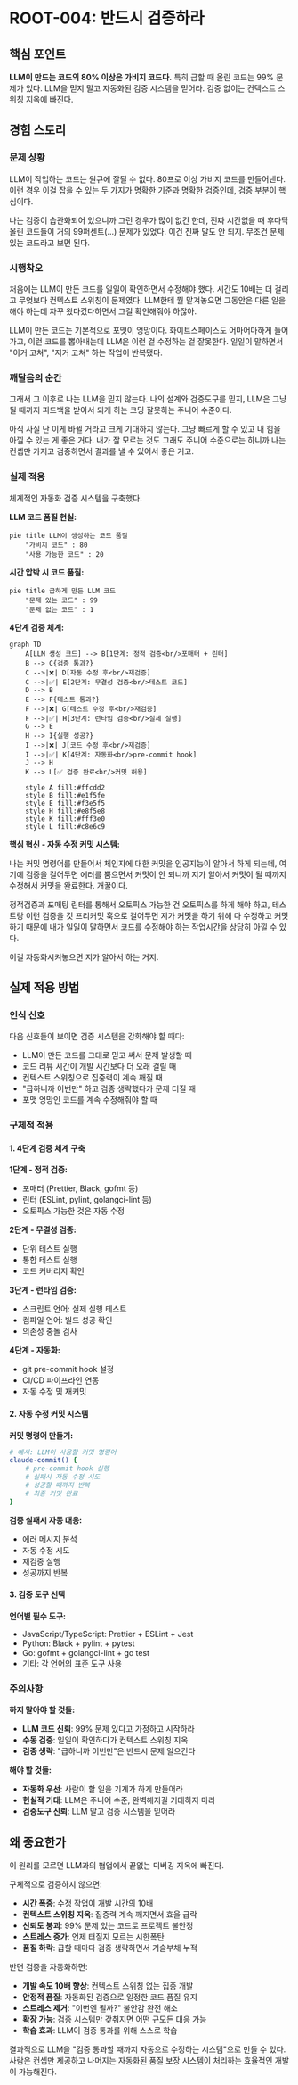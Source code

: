 # ROOT-004: 반드시 검증하라

## 핵심 포인트

**LLM이 만드는 코드의 80% 이상은 가비지 코드다.**
특히 급할 때 올린 코드는 99% 문제가 있다. LLM을 믿지 말고 자동화된 검증 시스템을 믿어라. 검증 없이는 컨텍스트 스위칭 지옥에 빠진다.

## 경험 스토리

### 문제 상황

LLM이 작업하는 코드는 원큐에 잘될 수 없다. 80프로 이상 가비지 코드를 만들어낸다. 이런 경우 이걸 잡을 수 있는 두 가지가 명확한 기준과 명확한 검증인데, 검증 부분이 핵심이다.

나는 검증이 습관화되어 있으니까 그런 경우가 많이 없긴 한데, 진짜 시간없을 때 후다닥 올린 코드들이 거의 99퍼센트(...) 문제가 있었다. 이건 진짜 말도 안 되지. 무조건 문제있는 코드라고 보면 된다.

### 시행착오

처음에는 LLM이 만든 코드를 일일이 확인하면서 수정해야 했다. 시간도 10배는 더 걸리고 무엇보다 컨텍스트 스위칭이 문제였다. LLM한테 뭘 맡겨놓으면 그동안은 다른 일을 해야 하는데 자꾸 왔다갔다하면서 그걸 확인해줘야 하잖아.

LLM이 만든 코드는 기본적으로 포맷이 엉망이다. 화이트스페이스도 어마어마하게 들어가고, 이런 코드를 뽑아내는데 LLM은 이런 걸 수정하는 걸 잘못한다. 일일이 말하면서 "이거 고쳐", "저거 고쳐" 하는 작업이 반복됐다.

### 깨달음의 순간

그래서 그 이후로 나는 LLM을 믿지 않는다. 나의 설계와 검증도구를 믿지, LLM은 그냥 될 때까지 피드백을 받아서 되게 하는 코딩 잘못하는 주니어 수준이다.

아직 사실 난 이게 바뀔 거라고 크게 기대하지 않는다. 그냥 빠르게 할 수 있고 내 힘을 아낄 수 있는 게 좋은 거다. 내가 잘 모르는 것도 그래도 주니어 수준으로는 하니까 나는 컨셉만 가지고 검증하면서 결과를 낼 수 있어서 좋은 거고.

### 실제 적용

체계적인 자동화 검증 시스템을 구축했다.

**LLM 코드 품질 현실:**

```mermaid
pie title LLM이 생성하는 코드 품질
    "가비지 코드" : 80
    "사용 가능한 코드" : 20
```

**시간 압박 시 코드 품질:**

```mermaid
pie title 급하게 만든 LLM 코드
    "문제 있는 코드" : 99
    "문제 없는 코드" : 1
```

**4단계 검증 체계:**

```mermaid
graph TD
    A[LLM 생성 코드] --> B[1단계: 정적 검증<br/>포매터 + 린터]
    B --> C{검증 통과?}
    C -->|❌| D[자동 수정 후<br/>재검증]
    C -->|✅| E[2단계: 무결성 검증<br/>테스트 코드]
    D --> B
    E --> F{테스트 통과?}
    F -->|❌| G[테스트 수정 후<br/>재검증]
    F -->|✅| H[3단계: 런타임 검증<br/>실제 실행]
    G --> E
    H --> I{실행 성공?}
    I -->|❌| J[코드 수정 후<br/>재검증]
    I -->|✅| K[4단계: 자동화<br/>pre-commit hook]
    J --> H
    K --> L[✅ 검증 완료<br/>커밋 허용]
    
    style A fill:#ffcdd2
    style B fill:#e1f5fe
    style E fill:#f3e5f5
    style H fill:#e8f5e8
    style K fill:#fff3e0
    style L fill:#c8e6c9
```

**핵심 혁신 - 자동 수정 커밋 시스템:**

나는 커밋 명령어를 만들어서 체인지에 대한 커밋을 인공지능이 알아서 하게 되는데, 여기에 검증을 걸어두면 에러를 뿜으면서 커밋이 안 되니까 지가 알아서 커밋이 될 때까지 수정해서 커밋을 완료한다. 개꿀이다.

정적검증과 포매팅 린터를 통해서 오토픽스 가능한 건 오토픽스를 하게 해야 하고, 테스트랑 이런 검증을 깃 프리커밋 훅으로 걸어두면 지가 커밋을 하기 위해 다 수정하고 커밋하기 때문에 내가 일일이 말하면서 코드를 수정해야 하는 작업시간을 상당히 아낄 수 있다.

이걸 자동화시켜놓으면 지가 알아서 하는 거지.

## 실제 적용 방법

### 인식 신호

다음 신호들이 보이면 검증 시스템을 강화해야 할 때다:

- LLM이 만든 코드를 그대로 믿고 써서 문제 발생할 때
- 코드 리뷰 시간이 개발 시간보다 더 오래 걸릴 때
- 컨텍스트 스위칭으로 집중력이 계속 깨질 때
- "급하니까 이번만" 하고 검증 생략했다가 문제 터질 때
- 포맷 엉망인 코드를 계속 수정해줘야 할 때

### 구체적 적용

#### 1. 4단계 검증 체계 구축

**1단계 - 정적 검증:**

- 포매터 (Prettier, Black, gofmt 등)
- 린터 (ESLint, pylint, golangci-lint 등)
- 오토픽스 가능한 것은 자동 수정

**2단계 - 무결성 검증:**

- 단위 테스트 실행
- 통합 테스트 실행
- 코드 커버리지 확인

**3단계 - 런타임 검증:**

- 스크립트 언어: 실제 실행 테스트
- 컴파일 언어: 빌드 성공 확인
- 의존성 충돌 검사

**4단계 - 자동화:**

- git pre-commit hook 설정
- CI/CD 파이프라인 연동
- 자동 수정 및 재커밋

#### 2. 자동 수정 커밋 시스템

**커밋 명령어 만들기:**

```bash
# 예시: LLM이 사용할 커밋 명령어
claude-commit() {
    # pre-commit hook 실행
    # 실패시 자동 수정 시도
    # 성공할 때까지 반복
    # 최종 커밋 완료
}
```

**검증 실패시 자동 대응:**

- 에러 메시지 분석
- 자동 수정 시도
- 재검증 실행
- 성공까지 반복

#### 3. 검증 도구 선택

**언어별 필수 도구:**

- JavaScript/TypeScript: Prettier + ESLint + Jest
- Python: Black + pylint + pytest
- Go: gofmt + golangci-lint + go test
- 기타: 각 언어의 표준 도구 사용

### 주의사항

**하지 말아야 할 것들:**

- **LLM 코드 신뢰**: 99% 문제 있다고 가정하고 시작하라
- **수동 검증**: 일일이 확인하다가 컨텍스트 스위칭 지옥
- **검증 생략**: "급하니까 이번만"은 반드시 문제 일으킨다

**해야 할 것들:**

- **자동화 우선**: 사람이 할 일을 기계가 하게 만들어라
- **현실적 기대**: LLM은 주니어 수준, 완벽해지길 기대하지 마라
- **검증도구 신뢰**: LLM 말고 검증 시스템을 믿어라

## 왜 중요한가

이 원리를 모르면 LLM과의 협업에서 끝없는 디버깅 지옥에 빠진다.

구체적으로 검증하지 않으면:

- **시간 폭증**: 수정 작업이 개발 시간의 10배
- **컨텍스트 스위칭 지옥**: 집중력 계속 깨지면서 효율 급락
- **신뢰도 붕괴**: 99% 문제 있는 코드로 프로젝트 불안정
- **스트레스 증가**: 언제 터질지 모르는 시한폭탄
- **품질 하락**: 급할 때마다 검증 생략하면서 기술부채 누적

반면 검증을 자동화하면:

- **개발 속도 10배 향상**: 컨텍스트 스위칭 없는 집중 개발
- **안정적 품질**: 자동화된 검증으로 일정한 코드 품질 유지
- **스트레스 제거**: "이번엔 될까?" 불안감 완전 해소
- **확장 가능**: 검증 시스템만 갖춰지면 어떤 규모든 대응 가능
- **학습 효과**: LLM이 검증 통과를 위해 스스로 학습

결과적으로 LLM을 "검증 통과할 때까지 자동으로 수정하는 시스템"으로 만들 수 있다. 사람은 컨셉만 제공하고 나머지는 자동화된 품질 보장 시스템이 처리하는 효율적인 개발이 가능해진다.
